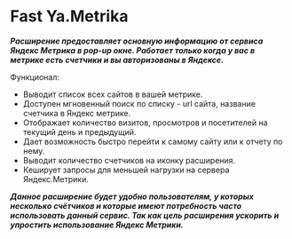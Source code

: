 Fast Ya.Metrika
===============
***Расширение предоставляет основную информацию от сервиса Яндекс Метрика в pop-up окне. Работает только когда у вас в метрике есть счетчики и вы авторизованы в Яндексе.***

Функционал:
* Выводит список всех сайтов в вашей метрике.
* Доступен мгновенный поиск по списку - url сайта, название счетчика в Яндекс метрике.
* Отображает количество визитов, просмотров и посетителей на текущий день и предыдущий.
* Дает возможность быстро перейти к самому сайту или к отчету по нему.
* Выводит количество счетчиков на иконку расширения.
* Кеширует запросы для меньшей нагрузки на сервера Яндекс.Метрики.

***Данное расширение будет удобно пользователям, у которых несколько счётчиков и которые имеют потребность часто использовать данный сервис. Так как цель расширения ускорить и упростить использование Яндекс Метрики.***


